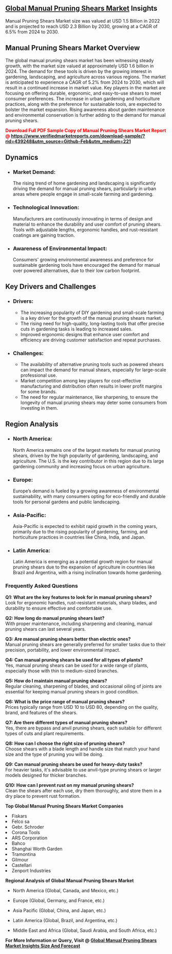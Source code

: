 <h2><a href="https://www.verifiedmarketreports.com/download-sample/?rid=439248&amp;utm_source=Github&amp;utm_medium=221" target="_blank">Global Manual Pruning Shears Market</a> Insights</h2><p>Manual Pruning Shears Market size was valued at USD 1.5 Billion in 2022 and is projected to reach USD 2.3 Billion by 2030, growing at a CAGR of 6.5% from 2024 to 2030.</p><p> <h2>Manual Pruning Shears Market Overview</h2> <p>The global manual pruning shears market has been witnessing steady growth, with the market size valued at approximately USD 1.6 billion in 2024. The demand for these tools is driven by the growing interest in gardening, landscaping, and agriculture across various regions. The market is anticipated to experience a CAGR of 5.2% from 2024 to 2030, which will result in a continued increase in market value. Key players in the market are focusing on offering durable, ergonomic, and easy-to-use shears to meet consumer preferences. The increase in urban gardening and horticulture practices, along with the preference for sustainable tools, are expected to bolster the market expansion. Rising awareness about garden maintenance and environmental conservation is further adding to the demand for manual pruning shears.</p> <p><strong><p><span class=""><span style="color: #ff0000;"><strong>Download Full PDF Sample Copy of Manual Pruning Shears Market Report</strong> @ </span><a href="https://www.verifiedmarketreports.com/download-sample/?rid=439248&amp;utm_source=Github-Feb&amp;utm_medium=221" target="_blank">https://www.verifiedmarketreports.com/download-sample/?rid=439248&amp;utm_source=Github-Feb&amp;utm_medium=221</a></span></p></strong></p> <h2>Dynamics</h2> <ul> <li><h3>Market Demand:</h3> The rising trend of home gardening and landscaping is significantly driving the demand for manual pruning shears, particularly in urban areas where people engage in small-scale farming and gardening.</li> <li><h3>Technological Innovation:</h3> Manufacturers are continuously innovating in terms of design and material to enhance the durability and user comfort of pruning shears. Tools with adjustable lengths, ergonomic handles, and rust-resistant coatings are gaining traction.</li> <li><h3>Awareness of Environmental Impact:</h3> Consumers' growing environmental awareness and preference for sustainable gardening tools have encouraged the demand for manual over powered alternatives, due to their low carbon footprint.</li> </ul> <h2>Key Drivers and Challenges</h2> <ul> <li><h3>Drivers:</h3> <ul> <li>The increasing popularity of DIY gardening and small-scale farming is a key driver for the growth of the manual pruning shears market.</li> <li>The rising need for high-quality, long-lasting tools that offer precise cuts in gardening tasks is leading to increased sales.</li> <li>Improved ergonomic designs that enhance user comfort and efficiency are driving customer satisfaction and repeat purchases.</li> </ul> </li> <li><h3>Challenges:</h3> <ul> <li>The availability of alternative pruning tools such as powered shears can impact the demand for manual shears, especially for large-scale professional use.</li> <li>Market competition among key players for cost-effective manufacturing and distribution often results in lower profit margins for some brands.</li> <li>The need for regular maintenance, like sharpening, to ensure the longevity of manual pruning shears may deter some consumers from investing in them.</li> </ul> </li> </ul> <h2>Region Analysis</h2> <ul> <li><h3>North America:</h3> North America remains one of the largest markets for manual pruning shears, driven by the high popularity of gardening, landscaping, and agriculture. The U.S. is the key contributor in this region due to its large gardening community and increasing focus on urban agriculture.</li> <li><h3>Europe:</h3> Europe’s demand is fueled by a growing awareness of environmental sustainability, with many consumers opting for eco-friendly and durable tools for personal gardens and public landscaping.</li> <li><h3>Asia-Pacific:</h3> Asia-Pacific is expected to exhibit rapid growth in the coming years, primarily due to the rising popularity of gardening, farming, and horticulture practices in countries like China, India, and Japan.</li> <li><h3>Latin America:</h3> Latin America is emerging as a potential growth region for manual pruning shears due to the expansion of agriculture in countries like Brazil and Argentina, with a rising inclination towards home gardening.</li> </ul> <h3>Frequently Asked Questions</h3> <p><strong>Q1: What are the key features to look for in manual pruning shears?</strong><br> Look for ergonomic handles, rust-resistant materials, sharp blades, and durability to ensure effective and comfortable use.</p> <p><strong>Q2: How long do manual pruning shears last?</strong><br> With proper maintenance, including sharpening and cleaning, manual pruning shears can last several years.</p> <p><strong>Q3: Are manual pruning shears better than electric ones?</strong><br> Manual pruning shears are generally preferred for smaller tasks due to their precision, portability, and lower environmental impact.</p> <p><strong>Q4: Can manual pruning shears be used for all types of plants?</strong><br> Yes, manual pruning shears can be used for a wide range of plants, especially those with thin to medium-sized branches.</p> <p><strong>Q5: How do I maintain manual pruning shears?</strong><br> Regular cleaning, sharpening of blades, and occasional oiling of joints are essential for keeping manual pruning shears in good condition.</p> <p><strong>Q6: What is the price range of manual pruning shears?</strong><br> Prices typically range from USD 10 to USD 80, depending on the quality, brand, and features of the shears.</p> <p><strong>Q7: Are there different types of manual pruning shears?</strong><br> Yes, there are bypass and anvil pruning shears, each suitable for different types of cuts and plant requirements.</p> <p><strong>Q8: How can I choose the right size of pruning shears?</strong><br> Choose shears with a blade length and handle size that match your hand size and the type of pruning you will be doing.</p> <p><strong>Q9: Can manual pruning shears be used for heavy-duty tasks?</strong><br> For heavier tasks, it's advisable to use anvil-type pruning shears or larger models designed for thicker branches.</p> <p><strong>Q10: How can I prevent rust on my manual pruning shears?</strong><br> Clean the shears after each use, dry them thoroughly, and store them in a dry place to prevent rust formation.</p> </p><p><strong>Top Global Manual Pruning Shears Market Companies</strong></p><div data-test-id=""><p><li>Fiskars</li><li> Felco sa</li><li> Gebr. Schroder</li><li> Corona Tools</li><li> ARS Corporation</li><li> Bahco</li><li> Shanghai Worth Garden</li><li> Tramontina</li><li> Gilmour</li><li> Castellari</li><li> Zenport Industries</li></p><div><strong>Regional Analysis of&nbsp;Global Manual Pruning Shears Market</strong></div><ul><li dir="ltr"><p dir="ltr">North America&nbsp;(Global, Canada, and Mexico, etc.)</p></li><li dir="ltr"><p dir="ltr">Europe (Global, Germany, and France, etc.)</p></li><li dir="ltr"><p dir="ltr">Asia Pacific&nbsp;(Global, China, and Japan, etc.)</p></li><li dir="ltr"><p dir="ltr">Latin America&nbsp;(Global, Brazil, and Argentina, etc.)</p></li><li dir="ltr">Middle East and Africa&nbsp;(Global, Saudi Arabia, and South Africa, etc.)</li></ul><p><strong>For More Information or Query, Visit @&nbsp;</strong><strong><a href="https://www.verifiedmarketreports.com/product/manual-pruning-shears-market/?utm_source=Github&amp;utm_medium=221" target="_blank">Global Manual Pruning Shears Market Insights Size And Forecast</a></strong></p></div>
